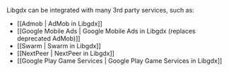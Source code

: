 Libgdx can be integrated with many 3rd party services, such as:

  * [[Admob | AdMob in Libgdx]]
  * [[Google Mobile Ads | Google Mobile Ads in Libgdx (replaces deprecated AdMob)]]
  * [[Swarm | Swarm in Libgdx]]
  * [[NextPeer | NextPeer in Libgdx]]
  * [[Google Play Game Services | Google Play Game Services in Libgdx]]
